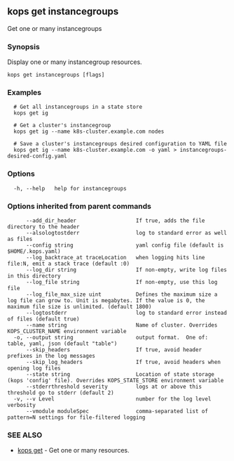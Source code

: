 
<!--- This file is automatically generated by make gen-cli-docs; changes should be made in the go CLI command code (under cmd/kops) -->

## kops get instancegroups

Get one or many instancegroups

### Synopsis

Display one or many instancegroup resources.

```
kops get instancegroups [flags]
```

### Examples

```
  # Get all instancegroups in a state store
  kops get ig
  
  # Get a cluster's instancegroup
  kops get ig --name k8s-cluster.example.com nodes
  
  # Save a cluster's instancegroups desired configuration to YAML file
  kops get ig --name k8s-cluster.example.com -o yaml > instancegroups-desired-config.yaml
```

### Options

```
  -h, --help   help for instancegroups
```

### Options inherited from parent commands

```
      --add_dir_header                   If true, adds the file directory to the header
      --alsologtostderr                  log to standard error as well as files
      --config string                    yaml config file (default is $HOME/.kops.yaml)
      --log_backtrace_at traceLocation   when logging hits line file:N, emit a stack trace (default :0)
      --log_dir string                   If non-empty, write log files in this directory
      --log_file string                  If non-empty, use this log file
      --log_file_max_size uint           Defines the maximum size a log file can grow to. Unit is megabytes. If the value is 0, the maximum file size is unlimited. (default 1800)
      --logtostderr                      log to standard error instead of files (default true)
      --name string                      Name of cluster. Overrides KOPS_CLUSTER_NAME environment variable
  -o, --output string                    output format.  One of: table, yaml, json (default "table")
      --skip_headers                     If true, avoid header prefixes in the log messages
      --skip_log_headers                 If true, avoid headers when opening log files
      --state string                     Location of state storage (kops 'config' file). Overrides KOPS_STATE_STORE environment variable
      --stderrthreshold severity         logs at or above this threshold go to stderr (default 2)
  -v, --v Level                          number for the log level verbosity
      --vmodule moduleSpec               comma-separated list of pattern=N settings for file-filtered logging
```

### SEE ALSO

* [kops get](kops_get.md)	 - Get one or many resources.

